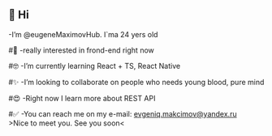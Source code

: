 ## 👋 Hi 
-I’m @eugeneMaximovHub. I`ma 24 yers old

#👀 
-really interested in frond-end right now

#🤓 
-I’m currently learning React + TS, React Native

#✨ 
-I’m looking to collaborate on people who needs young blood, pure mind

#😍
-Right now I learn more about REST API

#✅ 
-You can reach me on my e-mail: evgeniq.makcimov@yandex.ru<br>
  &gt;Nice to meet you. See you soon&lt;
  
<!---
eugeneMaximovHub/eugeneMaximovHub is a ✨ special ✨ repository because its `README.md` (this file) appears on your GitHub profile.
You can click the Preview link to take a look at your changes.
--->
